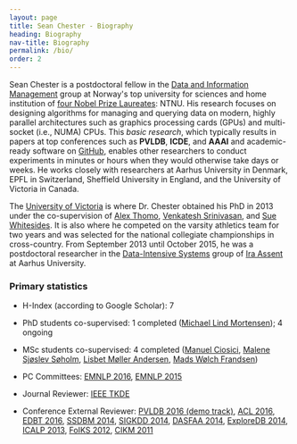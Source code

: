```yaml
---
layout: page
title: Sean Chester - Biography
heading: Biography
nav-title: Biography
permalink: /bio/
order: 2
---
```


Sean Chester is a postdoctoral fellow in the 
[Data and Information Management](https://www.ntnu.edu/idi/groups/dif) group 
at Norway's top university for sciences and home institution of 
[four Nobel Prize Laureates](https://en.wikipedia.org/wiki/Norwegian_University_of_Science_and_Technology#Nobel_Laureates): 
NTNU. 
His research focuses on designing algorithms for managing and querying data on 
modern, highly parallel architectures such as graphics processing cards (GPUs) and 
multi-socket (i.e., NUMA) CPUs. 
This _basic research_, which typically results in 
papers at top conferences such as **PVLDB**, **ICDE**, and **AAAI** and 
academic-ready software on 
[GitHub](http://github.com/sean-chester), enables other researchers to conduct experiments 
in minutes or hours when they would otherwise take days or weeks. 
He works closely with researchers at Aarhus University in Denmark, 
EPFL in Switzerland, 
Sheffield University in England, 
and the University of Victoria in Canada.

The [University of Victoria](http://csc.uvic.ca) is where Dr. Chester obtained his 
PhD in 2013 under the co-supervision of 
[Alex Thomo](http://webhome.cs.uvic.ca/~thomo/), 
[Venkatesh Srinivasan](http://webhome.cs.uvic.ca/~venkat/), 
and [Sue Whitesides](https://en.wikipedia.org/wiki/Sue_Whitesides). 
It is also where he competed on the varsity athletics team for two years 
and was selected for the national collegiate championships in cross-country. 
From September 2013 until October 2015, he was a postdoctoral researcher 
in the [Data-Intensive Systems](http://cs.au.dk/research-at-cs/data-intensive-systems/) 
group of [Ira Assent](http://www.cs.au.dk/~ira/) at Aarhus University.


### Primary statistics

 * H-Index (according to Google Scholar): 7 
 
 * PhD students co-supervised: 
 1 completed ([Michael Lind Mortensen](https://www.linkedin.com/in/illio)); 
 4 ongoing
 
 * MSc students co-supervised: 4 completed 
 ([Manuel Ciosici](https://www.linkedin.com/in/manuelciosici), 
 [Malene Sj&oslash;slev S&oslash;holm](https://www.linkedin.com/in/soeholm), 
 [Lisbet M&oslash;ller Andersen](https://www.linkedin.com/in/lisbetmollerandersen), 
 [Mads W&oslash;lch Frandsen](https://www.linkedin.com/in/mads-wølch-frandsen-13aa0aa2))
 
 * PC Committees: 
 [EMNLP 2016](http://www.emnlp2016.net/), 
 [EMNLP 2015](https://www.cs.cmu.edu/~ark/EMNLP-2015/)
 
 * Journal Reviewer: [IEEE TKDE](https://www.computer.org/web/tkde)
 
 * Conference External Reviewer: [PVLDB 2016 (demo track)](http://vldb2016.persistent.com/call_demonstrations.php), 
 [ACL 2016](http://acl2016.org/), [EDBT 2016](http://edbticdt2016.labri.fr/), 
 [SSDBM 2014](http://ssdbm2014.org/), [SIGKDD 2014](http://www.kdd.org/kdd2014/), 
 [DASFAA 2014](http://www.comp.nus.edu.sg/~dasfaa14/), [ExploreDB 2014](https://sites.google.com/site/exploredb2014/home),
 [ICALP 2013](http://www.icalp2013.lu.lv/), [FoIKS 2012](http://2012.foiks.org/), 
 [CIKM 2011](http://www.cikm2011.org/) 


